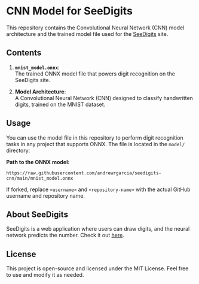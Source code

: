 # CNN Model for SeeDigits

This repository contains the Convolutional Neural Network (CNN) model architecture and the trained model file used for the [SeeDigits](https://seedigits.vercel.app) site.

## Contents

1. **`mnist_model.onnx`**:  
   The trained ONNX model file that powers digit recognition on the SeeDigits site.

2. **Model Architecture**:  
   A Convolutional Neural Network (CNN) designed to classify handwritten digits, trained on the MNIST dataset.

## Usage

You can use the model file in this repository to perform digit recognition tasks in any project that supports ONNX. The file is located in the `model/` directory:

**Path to the ONNX model:**
```
https://raw.githubusercontent.com/andrewrgarcia/seedigits-cnn/main/mnist_model.onnx
```

If forked, replace `<username>` and `<repository-name>` with the actual GitHub username and repository name.

## About SeeDigits

SeeDigits is a web application where users can draw digits, and the neural network predicts the number. Check it out [here](https://seedigits.vercel.app).

## License

This project is open-source and licensed under the MIT License. Feel free to use and modify it as needed.

